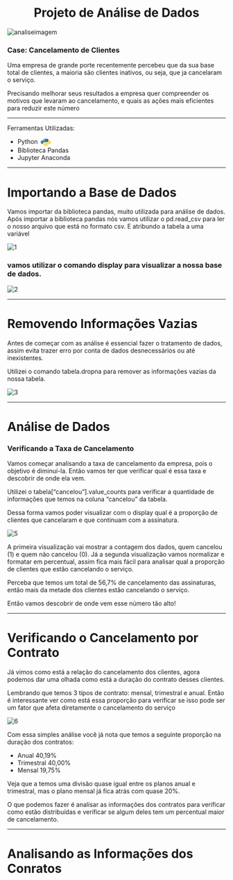 <h1 align="center">Projeto de Análise de Dados</h1>

![analiseimagem](https://github.com/CassianoOliveira23/data_analysis_project/assets/130614345/9b0fc301-509f-4766-8617-003f05568385)

<h3>Case: Cancelamento de Clientes</h3>

<p>Uma empresa de grande porte recentemente percebeu que da sua base total de clientes, a maioria são clientes inativos, ou seja, que ja cancelaram o serviço.</p>
<p>Precisando melhorar seus resultados a empresa quer compreender os motivos que levaram ao cancelamento, e quais as ações mais eficientes para reduzir este número</p>

---

Ferramentas Utilizadas:
- Python <img align="center" height="20" width="30" alt="js-icon"  src="https://raw.githubusercontent.com/devicons/devicon/master/icons/python/python-original.svg">
- Biblioteca Pandas
- Jupyter Anaconda

---

<h1>Importando a Base de Dados</h1>

<p>Vamos importar da biblioteca
pandas, muito utilizada para análise de dados.
Após importar a biblioteca pandas nós vamos
utilizar o pd.read_csv para ler o nosso arquivo
que está no formato csv. E atribundo a tabela a uma variável</p>

![1](https://github.com/CassianoOliveira23/data_analysis_project/assets/130614345/a8c2c763-72ad-43ed-ba20-dd5f46944a80)

<h3>vamos utilizar o comando display para visualizar a nossa base de dados.</h3>

![2](https://github.com/CassianoOliveira23/data_analysis_project/assets/130614345/279c513a-e4a4-4139-a249-edf006794e53)


---


<h1>Removendo Informações Vazias</h1>

<p>Antes de começar com as análise é essencial
fazer o tratamento de dados, assim
evita trazer erro por conta de dados
desnecessários ou até inexistentes.</p>
<p> Utilizei o comando
tabela.dropna para remover as informações
vazias da nossa tabela.</p>

![3](https://github.com/CassianoOliveira23/data_analysis_project/assets/130614345/037ec4b6-409c-4382-b3fe-2e8817fd2eb9)


---


<h1>Análise de Dados</h1>

<h3>Verificando a Taxa de Cancelamento</h3>

<p>Vamos começar analisando a taxa de cancelamento da empresa,
pois o objetivo é diminuí-la. Então vamos ter que verificar
qual é essa taxa e descobrir de onde ela vem.</p>

<p> Utilizei o tabela[“cancelou”].value_counts
para verificar a quantidade de informações que temos
na coluna “cancelou” da tabela.
</p>

<p>Dessa forma vamos poder visualizar com o display qual
é a proporção de clientes que cancelaram e que
continuam com a assinatura.</p>

![5](https://github.com/CassianoOliveira23/data_analysis_project/assets/130614345/32c4ac22-efa8-4a9c-8a8e-6f4701ca625f)

<p>A primeira visualização vai mostrar a contagem dos dados, quem
cancelou (1) e quem não cancelou (0). Já a segunda visualização vamos normalizar e formatar
em percentual, assim fica mais fácil para analisar qual a
proporção de clientes que estão cancelando o serviço.
</p>

<p>Perceba que temos um total de 56,7% de cancelamento das
assinaturas, então mais da metade dos clientes estão
cancelando o serviço.</p>

<p>Então vamos descobrir de onde vem esse
número tão alto!
</p>


---


<h1>Verificando o Cancelamento por Contrato</h1>

<p>Já vimos como está a relação do cancelamento dos clientes, agora
podemos dar uma olhada como está a duração do contrato desses
clientes.
</p>
<p>Lembrando que temos 3 tipos de contrato: mensal, trimestral e
anual. Então é interessante ver como está essa proporção para
verificar se isso pode ser um fator que afeta diretamente o
cancelamento do serviço</p>

![6](https://github.com/CassianoOliveira23/data_analysis_project/assets/130614345/f62a3cca-01ce-4a35-a429-f2c148ddd9f2)

Com essa simples análise você já nota que temos a seguinte
proporção na duração dos contratos:
- Anual 40,19%
- Trimestral 40,00%
-  Mensal 19,75%

Veja que a temos uma divisão quase igual entre os planos anual e
trimestral, mas o plano mensal já fica atrás com quase 20%.

O que podemos fazer é analisar as informações dos contratos para
verificar como estão distribuídas e verificar se algum deles tem um
percentual maior de cancelamento.


---

<h1>Analisando as Informações dos Conratos</h1>

